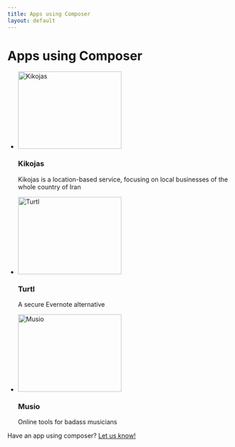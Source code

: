 ```yaml
---
title: Apps using Composer
layout: default
---
```


# Apps using Composer

<ul class="apps clear">
    <li>
        <img src="/composer.js/images/apps/kikojas.jpg" width="232" height="174" alt="Kikojas">
        <h3>Kikojas</h3>
        <p>Kikojas is a location-based service, focusing on local businesses of the whole country of Iran</p>
    </li>
    <li>
        <img src="/composer.js/images/apps/turtl.jpg" width="232" height="174" alt="Turtl">
        <h3>Turtl</h3>
        <p>A secure Evernote alternative</p>
    </li>
    <li>
        <img src="/composer.js/images/apps/musio.jpg" width="232" height="174" alt="Musio">
        <h3>Musio</h3>
        <p>Online tools for badass musicians</p>
    </li>
</ul>

Have an app using composer? [Let us know!](mailto:andrew@lyonbros.com)


